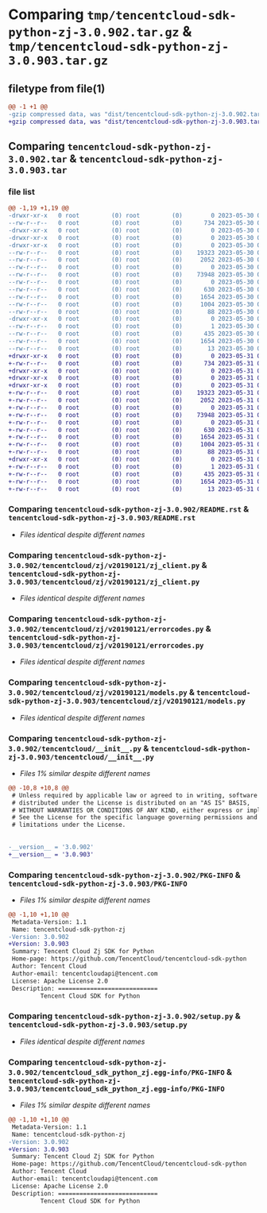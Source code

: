 # Comparing `tmp/tencentcloud-sdk-python-zj-3.0.902.tar.gz` & `tmp/tencentcloud-sdk-python-zj-3.0.903.tar.gz`

## filetype from file(1)

```diff
@@ -1 +1 @@
-gzip compressed data, was "dist/tencentcloud-sdk-python-zj-3.0.902.tar", last modified: Tue May 30 00:38:10 2023, max compression
+gzip compressed data, was "dist/tencentcloud-sdk-python-zj-3.0.903.tar", last modified: Wed May 31 02:26:53 2023, max compression
```

## Comparing `tencentcloud-sdk-python-zj-3.0.902.tar` & `tencentcloud-sdk-python-zj-3.0.903.tar`

### file list

```diff
@@ -1,19 +1,19 @@
-drwxr-xr-x   0 root         (0) root         (0)        0 2023-05-30 00:38:10.000000 tencentcloud-sdk-python-zj-3.0.902/
--rw-r--r--   0 root         (0) root         (0)      734 2023-05-30 00:38:10.000000 tencentcloud-sdk-python-zj-3.0.902/README.rst
-drwxr-xr-x   0 root         (0) root         (0)        0 2023-05-30 00:38:10.000000 tencentcloud-sdk-python-zj-3.0.902/tencentcloud/
-drwxr-xr-x   0 root         (0) root         (0)        0 2023-05-30 00:38:10.000000 tencentcloud-sdk-python-zj-3.0.902/tencentcloud/zj/
-drwxr-xr-x   0 root         (0) root         (0)        0 2023-05-30 00:38:10.000000 tencentcloud-sdk-python-zj-3.0.902/tencentcloud/zj/v20190121/
--rw-r--r--   0 root         (0) root         (0)    19323 2023-05-30 00:38:10.000000 tencentcloud-sdk-python-zj-3.0.902/tencentcloud/zj/v20190121/zj_client.py
--rw-r--r--   0 root         (0) root         (0)     2052 2023-05-30 00:38:10.000000 tencentcloud-sdk-python-zj-3.0.902/tencentcloud/zj/v20190121/errorcodes.py
--rw-r--r--   0 root         (0) root         (0)        0 2023-05-30 00:38:10.000000 tencentcloud-sdk-python-zj-3.0.902/tencentcloud/zj/v20190121/__init__.py
--rw-r--r--   0 root         (0) root         (0)    73948 2023-05-30 00:38:10.000000 tencentcloud-sdk-python-zj-3.0.902/tencentcloud/zj/v20190121/models.py
--rw-r--r--   0 root         (0) root         (0)        0 2023-05-30 00:38:10.000000 tencentcloud-sdk-python-zj-3.0.902/tencentcloud/zj/__init__.py
--rw-r--r--   0 root         (0) root         (0)      630 2023-05-30 00:38:10.000000 tencentcloud-sdk-python-zj-3.0.902/tencentcloud/__init__.py
--rw-r--r--   0 root         (0) root         (0)     1654 2023-05-30 00:38:10.000000 tencentcloud-sdk-python-zj-3.0.902/PKG-INFO
--rw-r--r--   0 root         (0) root         (0)     1004 2023-05-30 00:38:10.000000 tencentcloud-sdk-python-zj-3.0.902/setup.py
--rw-r--r--   0 root         (0) root         (0)       88 2023-05-30 00:38:10.000000 tencentcloud-sdk-python-zj-3.0.902/setup.cfg
-drwxr-xr-x   0 root         (0) root         (0)        0 2023-05-30 00:38:10.000000 tencentcloud-sdk-python-zj-3.0.902/tencentcloud_sdk_python_zj.egg-info/
--rw-r--r--   0 root         (0) root         (0)        1 2023-05-30 00:38:10.000000 tencentcloud-sdk-python-zj-3.0.902/tencentcloud_sdk_python_zj.egg-info/dependency_links.txt
--rw-r--r--   0 root         (0) root         (0)      435 2023-05-30 00:38:10.000000 tencentcloud-sdk-python-zj-3.0.902/tencentcloud_sdk_python_zj.egg-info/SOURCES.txt
--rw-r--r--   0 root         (0) root         (0)     1654 2023-05-30 00:38:10.000000 tencentcloud-sdk-python-zj-3.0.902/tencentcloud_sdk_python_zj.egg-info/PKG-INFO
--rw-r--r--   0 root         (0) root         (0)       13 2023-05-30 00:38:10.000000 tencentcloud-sdk-python-zj-3.0.902/tencentcloud_sdk_python_zj.egg-info/top_level.txt
+drwxr-xr-x   0 root         (0) root         (0)        0 2023-05-31 02:26:53.000000 tencentcloud-sdk-python-zj-3.0.903/
+-rw-r--r--   0 root         (0) root         (0)      734 2023-05-31 02:26:53.000000 tencentcloud-sdk-python-zj-3.0.903/README.rst
+drwxr-xr-x   0 root         (0) root         (0)        0 2023-05-31 02:26:53.000000 tencentcloud-sdk-python-zj-3.0.903/tencentcloud/
+drwxr-xr-x   0 root         (0) root         (0)        0 2023-05-31 02:26:53.000000 tencentcloud-sdk-python-zj-3.0.903/tencentcloud/zj/
+drwxr-xr-x   0 root         (0) root         (0)        0 2023-05-31 02:26:53.000000 tencentcloud-sdk-python-zj-3.0.903/tencentcloud/zj/v20190121/
+-rw-r--r--   0 root         (0) root         (0)    19323 2023-05-31 02:26:53.000000 tencentcloud-sdk-python-zj-3.0.903/tencentcloud/zj/v20190121/zj_client.py
+-rw-r--r--   0 root         (0) root         (0)     2052 2023-05-31 02:26:53.000000 tencentcloud-sdk-python-zj-3.0.903/tencentcloud/zj/v20190121/errorcodes.py
+-rw-r--r--   0 root         (0) root         (0)        0 2023-05-31 02:26:53.000000 tencentcloud-sdk-python-zj-3.0.903/tencentcloud/zj/v20190121/__init__.py
+-rw-r--r--   0 root         (0) root         (0)    73948 2023-05-31 02:26:53.000000 tencentcloud-sdk-python-zj-3.0.903/tencentcloud/zj/v20190121/models.py
+-rw-r--r--   0 root         (0) root         (0)        0 2023-05-31 02:26:53.000000 tencentcloud-sdk-python-zj-3.0.903/tencentcloud/zj/__init__.py
+-rw-r--r--   0 root         (0) root         (0)      630 2023-05-31 02:26:53.000000 tencentcloud-sdk-python-zj-3.0.903/tencentcloud/__init__.py
+-rw-r--r--   0 root         (0) root         (0)     1654 2023-05-31 02:26:53.000000 tencentcloud-sdk-python-zj-3.0.903/PKG-INFO
+-rw-r--r--   0 root         (0) root         (0)     1004 2023-05-31 02:26:53.000000 tencentcloud-sdk-python-zj-3.0.903/setup.py
+-rw-r--r--   0 root         (0) root         (0)       88 2023-05-31 02:26:53.000000 tencentcloud-sdk-python-zj-3.0.903/setup.cfg
+drwxr-xr-x   0 root         (0) root         (0)        0 2023-05-31 02:26:53.000000 tencentcloud-sdk-python-zj-3.0.903/tencentcloud_sdk_python_zj.egg-info/
+-rw-r--r--   0 root         (0) root         (0)        1 2023-05-31 02:26:53.000000 tencentcloud-sdk-python-zj-3.0.903/tencentcloud_sdk_python_zj.egg-info/dependency_links.txt
+-rw-r--r--   0 root         (0) root         (0)      435 2023-05-31 02:26:53.000000 tencentcloud-sdk-python-zj-3.0.903/tencentcloud_sdk_python_zj.egg-info/SOURCES.txt
+-rw-r--r--   0 root         (0) root         (0)     1654 2023-05-31 02:26:53.000000 tencentcloud-sdk-python-zj-3.0.903/tencentcloud_sdk_python_zj.egg-info/PKG-INFO
+-rw-r--r--   0 root         (0) root         (0)       13 2023-05-31 02:26:53.000000 tencentcloud-sdk-python-zj-3.0.903/tencentcloud_sdk_python_zj.egg-info/top_level.txt
```

### Comparing `tencentcloud-sdk-python-zj-3.0.902/README.rst` & `tencentcloud-sdk-python-zj-3.0.903/README.rst`

 * *Files identical despite different names*

### Comparing `tencentcloud-sdk-python-zj-3.0.902/tencentcloud/zj/v20190121/zj_client.py` & `tencentcloud-sdk-python-zj-3.0.903/tencentcloud/zj/v20190121/zj_client.py`

 * *Files identical despite different names*

### Comparing `tencentcloud-sdk-python-zj-3.0.902/tencentcloud/zj/v20190121/errorcodes.py` & `tencentcloud-sdk-python-zj-3.0.903/tencentcloud/zj/v20190121/errorcodes.py`

 * *Files identical despite different names*

### Comparing `tencentcloud-sdk-python-zj-3.0.902/tencentcloud/zj/v20190121/models.py` & `tencentcloud-sdk-python-zj-3.0.903/tencentcloud/zj/v20190121/models.py`

 * *Files identical despite different names*

### Comparing `tencentcloud-sdk-python-zj-3.0.902/tencentcloud/__init__.py` & `tencentcloud-sdk-python-zj-3.0.903/tencentcloud/__init__.py`

 * *Files 1% similar despite different names*

```diff
@@ -10,8 +10,8 @@
 # Unless required by applicable law or agreed to in writing, software
 # distributed under the License is distributed on an "AS IS" BASIS,
 # WITHOUT WARRANTIES OR CONDITIONS OF ANY KIND, either express or implied.
 # See the License for the specific language governing permissions and
 # limitations under the License.
 
 
-__version__ = '3.0.902'
+__version__ = '3.0.903'
```

### Comparing `tencentcloud-sdk-python-zj-3.0.902/PKG-INFO` & `tencentcloud-sdk-python-zj-3.0.903/PKG-INFO`

 * *Files 1% similar despite different names*

```diff
@@ -1,10 +1,10 @@
 Metadata-Version: 1.1
 Name: tencentcloud-sdk-python-zj
-Version: 3.0.902
+Version: 3.0.903
 Summary: Tencent Cloud Zj SDK for Python
 Home-page: https://github.com/TencentCloud/tencentcloud-sdk-python
 Author: Tencent Cloud
 Author-email: tencentcloudapi@tencent.com
 License: Apache License 2.0
 Description: ============================
         Tencent Cloud SDK for Python
```

### Comparing `tencentcloud-sdk-python-zj-3.0.902/setup.py` & `tencentcloud-sdk-python-zj-3.0.903/setup.py`

 * *Files identical despite different names*

### Comparing `tencentcloud-sdk-python-zj-3.0.902/tencentcloud_sdk_python_zj.egg-info/PKG-INFO` & `tencentcloud-sdk-python-zj-3.0.903/tencentcloud_sdk_python_zj.egg-info/PKG-INFO`

 * *Files 1% similar despite different names*

```diff
@@ -1,10 +1,10 @@
 Metadata-Version: 1.1
 Name: tencentcloud-sdk-python-zj
-Version: 3.0.902
+Version: 3.0.903
 Summary: Tencent Cloud Zj SDK for Python
 Home-page: https://github.com/TencentCloud/tencentcloud-sdk-python
 Author: Tencent Cloud
 Author-email: tencentcloudapi@tencent.com
 License: Apache License 2.0
 Description: ============================
         Tencent Cloud SDK for Python
```

